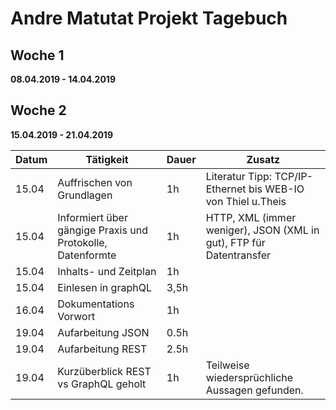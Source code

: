 # Andre Matutat Projekt Tagebuch



## Woche 1 

__08.04.2019 - 14.04.2019__




## Woche 2 

__15.04.2019 - 21.04.2019__

| Datum | Tätigkeit                                | Dauer | Zusatz                                   |
| ----- | ---------------------------------------- | ----- | ---------------------------------------- |
| 15.04 | Auffrischen von Grundlagen                | 1h    | Literatur Tipp: TCP/IP-Ethernet bis WEB-IO  von Thiel u.Theis |
| 15.04 | Informiert über gängige Praxis und Protokolle, Datenformte | 1h    | HTTP, XML (immer weniger), JSON (XML in gut), FTP für Datentransfer |
| 15.04 | Inhalts- und Zeitplan                    | 1h     | |
| 15.04 | Einlesen in graphQL                        | 3,5h  |                 |
| 16.04      |    Dokumentations Vorwort                                      |  1h     |                                          |
| 19.04      | Aufarbeitung JSON                                         | 0.5h      |                                          |
| 19.04      | Aufarbeitung REST                                         | 2.5h      |     
|19.04| Kurzüberblick REST vs GraphQL geholt | 1h | Teilweise wiedersprüchliche Aussagen gefunden. |
 
